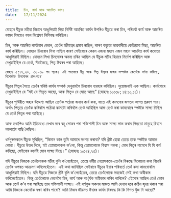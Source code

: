 ```yaml
---
title:  চিন, কাৰ্য আৰু আচৰিত কাম।
date:   17/11/2024
---
```


যোহনে যীচুক মচীহা হিচাবে আঙুলিয়াই দিয়া নিৰ্দিষ্ট আচৰিত কাৰ্যৰ উপৰিও যীচুৱে কৰা চিন, পৰিচৰ্যা কাৰ্য আৰু আচৰিত কামৰ বিষয়েও বহল বিশ্লেষণ লিপিবদ্ধ কৰিছিল।

চিন, আৰু আচৰিত কাৰ্যবোৰ কেৱল, তেওঁৰ মচীহত্বৰ প্ৰমাণ নাছিল, কাৰণ বহুতো ভাৱবাদীয়ে কেতিয়াবা মিছা, আচৰিত কাৰ্য কৰিছিল। যোহনে চিনবোৰ লিখা নাছিল কাৰণ সেইবোৰে কেৱল এজনা মহান এজন মহান আচৰিত কাৰ্য কৰোতা আঙুলিয়াই দিছিল। যোহনে লিখা চিনবোৰৰ অনন্য চৰিত্ৰ আছিল যে যীচুক মচীহ হিচাবে নিৰ্দেশ কৰিছিল আৰু দেখুৱাইছিল যে তেওঁ, সঁচাকৈয়ে, পিতৃ ঈশ্বৰৰ পৰা আহিছে।

`যোহনঃ ৫:১৭,২০, ৩৬-৩৮ পদ পঢ়ক। এই পদবোৰে যীচু আৰু পিতৃ ঈশ্বৰৰ মাজৰ সম্পৰ্কক কেনেকৈ বৰ্ণনা কৰিছে, বিশেষকৈ চিনবোৰৰ প্ৰসংগত?`

যীচুৱে পিতৃৰ সৈতে তেওঁৰ ঘনিষ্ঠ কাৰ্যৰ সম্পৰ্ক দেখুৱাবলৈ চিনবোৰ ব্যৱহাৰ কৰিছিল। দুয়োজনাই এক আছিল। কাৰ্যবোৰে দেখুৱাইছিল যে “মই যে পিতৃত আছো, আৰু পিতৃও যে মোত আছে” (যোহনঃ ১০:৩৮; ১৪:১০,১১)।

যীচুৱে পৃথিৱীত অহাৰ উদ্দেশ্য আছিল তেওঁক পঠোৱা জনাৰ কাৰ্য কৰা, যাতে এই কামবোৰ জগতৰ আগত প্ৰকাশ পায়। অৰ্থাৎ পিতৃয়ে তেওঁক কৰিবলৈ পঠোৱা কামটো কৰিবলৈ তেওঁ আহিছিল আৰু তেওঁ কৰা কামবোৰে স্পষ্টকৈ সাক্ষ্য দিছিল যে তেওঁ পিতৃৰ পৰা আহিছে।

আৰু তথাপিও আমি ইতিমধ্যে দেখাৰ দৰে বহু লোকৰ পৰা শক্তিশালী চিন আৰু সাক্ষ্য লাভ কৰাৰ পিছতো মানুহে বিশ্বাস নকৰাটো বাছি লৈছিল।

ধৰ্মগুৰুসকলে যীচুক সুধিছিল, “কিমান কাল তুমি আমাৰে সংশয় কৰাবা? যদি খ্ৰীষ্ট হোৱা তেন্তে তাক স্পষ্টকৈ আমাক কোৱা। যীচুৱে উত্তৰ দিলে, মই তোমালোকক ক’লো, কিন্তু তোমালোকে বিশ্বাস নকৰা ; মোৰ পিতৃৰ নামেৰে যি যি কৰ্ম কৰিছো, সেইবোৰ কৰ্মেই মোৰ সাক্ষ্য দিছে।” (যোহনঃ ১০:২৪,২৫)।

যদি যীচুৱে নিজকে তেওঁলোকক মচীহ বুলি ক’লেহেঁতেন, তেন্তে ধর্মীয় নেতাসকলে-তেওঁৰ বিৰুদ্ধে যিকোনো কথা বিচাৰি তেওঁৰ ওপৰত আক্ৰমণ কৰিলেহেঁতেন। এই কথা জানিছিল সেইবাবে যীচুৱে ইয়াৰ পৰিবৰ্তে তেওঁ কৰা কামবোৰলৈ আঙুলিয়াই দিছিল। যদি যীচুৱে নিজকে খ্ৰীষ্ট বুলি ক’লেহেঁতেন, তেন্তে তেওঁলোকে সহজেই সেই কথা অস্বীকাৰ কৰিলেহেঁতেন। কিন্তু তেওঁলোকে কেনেকৈ চিন, কাৰ্য আৰু আ(ৰ্যক অস্বীকাৰ কৰিব পাৰিলে? এইবোৰ আছিল তেওঁ কোন আৰু তেওঁ ক’ৰ পৰা আহিছে তাৰ শক্তিশালী সাক্ষ্য। এই ধৰ্মগুৰু সকলৰ মাজত আমি দেখাৰ দৰে কঠিন হৃদয় থকাৰ পৰা আমি নিজকে কেনেকৈ ৰক্ষা কৰিব পাৰো? আমি নিজৰ জীৱনত ঈশ্বৰৰ কাৰ্যৰ বিৰুদ্ধে কি কি দিশত যুঁজ দি আছো?
